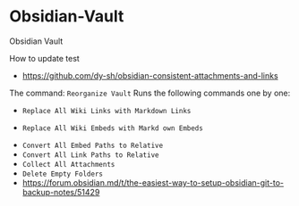 # Obsidian-Vault
Obsidian Vault

How to update test
- https://github.com/dy-sh/obsidian-consistent-attachments-and-links


The command: `Reorganize Vault`
Runs the following commands one by one:
- `Replace All Wiki Links with Markdown Links`
* `Replace All Wiki Embeds with Markd own Embeds`
- `Convert All Embed Paths to Relative`
- `Convert All Link Paths to Relative`
- `Collect All Attachments`
- `Delete Empty Folders`
- https://forum.obsidian.md/t/the-easiest-way-to-setup-obsidian-git-to-backup-notes/51429


